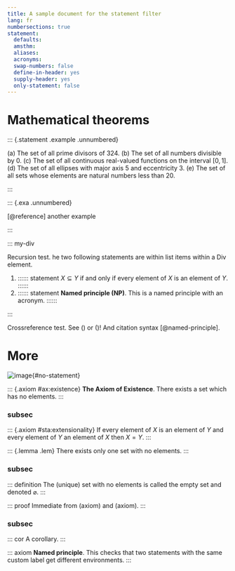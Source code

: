 ```yaml
---
title: A sample document for the statement filter
lang: fr
numbersections: true
statement:
  defaults: 
  amsthm:
  aliases: 
  acronyms:
  swap-numbers: false
  define-in-header: yes
  supply-header: yes
  only-statement: false
---
```


# Mathematical theorems

::: {.statement .example .unnumbered}

(a) The set of all prime divisors of $324$.
(b) The set of all numbers divisible by 0.
(c) The set of all continuous real-valued functions on the interval $[0,1]$.
(d) The set of all ellipses with major axis $5$ and eccentricity $3$.
(e) The set of all sets whose elements are natural numbers less than 20.

:::

::: {.exa .unnumbered}

[@reference] another example

:::

::: my-div

Recursion test. he two following statements are within list items within a Div element.

1. :::::: statement
   $X \subseteq Y$ if and only if every element of $X$ is an element of $Y$. 
   ::::::
2. :::::: statement
   __Named principle (NP)__. This is a named principle with an acronym.
   ::::::

:::

Crossreference test. See ([](#NP)) or ([](#named-principle))! And citation
syntax [@named-principle].

# More

![image](image.jpg){#no-statement}

::: {.axiom #ax:existence}
__The Axiom of Existence__. There exists a set which has no elements.
:::
### subsec

::: {.axiom #sta:extensionality}
If every element of $X$ is an element of $Y$ and every element
of $Y$ an element of $X$ then $X=Y$. 
:::

::: {.lemma .lem}
There exists only one set with no elements.
:::
### subsec

::: definition
The (unique) set with no elements is called the empty set and 
denoted $\varnothing$.
:::

::: proof
Immediate from (axiom) and (axiom).
:::

### subsec

::: cor
A corollary.
:::

::: axiom
__Named principle__. This checks that two statements with the same custom
label get different environments.
:::
